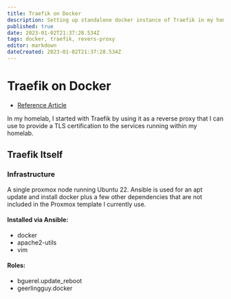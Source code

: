 ```yaml
---
title: Traefik on Docker
description: Setting up standalone docker instance of Traefik in my homelab. 
published: true
date: 2023-01-02T21:37:28.534Z
tags: docker, traefik, revers-proxy
editor: markdown
dateCreated: 2023-01-02T21:37:28.534Z
---
```


# Traefik on Docker

- [Reference Article](https://docs.technotim.live/posts/traefik-portainer-ssl/)

In my homelab, I started with Traefik by using it as a reverse proxy that I can use to provide a TLS certification to the services running within my homelab. 

## Traefik Itself

### Infrastructure

A single proxmox node running Ubuntu 22. Ansible is used for an apt update and install docker plus a few other dependencies that are not included in the Proxmox template I currently use. 

#### Installed via Ansible: 

- docker
- apache2-utils
- vim 

#### Roles: 

- bguerel.update_reboot
- geerlingguy.docker

